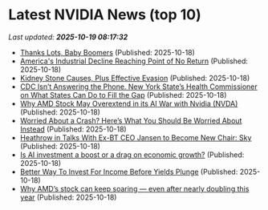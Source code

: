 # Latest NVIDIA News (top 10)
_Last updated: **2025-10-19 08:17:32**_

- [Thanks Lots, Baby Boomers](https://biztoc.com/x/c51c8d9a9d6a653e) (Published: 2025-10-18)
- [America's Industrial Decline Reaching Point of No Return](https://biztoc.com/x/cf8df3ca6b49de11) (Published: 2025-10-18)
- [Kidney Stone Causes, Plus Effective Evasion](https://biztoc.com/x/b8cba7fd7d712710) (Published: 2025-10-18)
- [CDC Isn’t Answering the Phone. New York State’s Health Commissioner on What States Can Do to Fill the Gap](https://biztoc.com/x/fff8cc091b5e7035) (Published: 2025-10-18)
- [Why AMD Stock May Overextend in its AI War with Nvidia (NVDA)](https://biztoc.com/x/cb9ac6e30b144348) (Published: 2025-10-18)
- [Worried About a Crash? Here’s What You Should Be Worried About Instead](https://biztoc.com/x/29d5c33c7440b743) (Published: 2025-10-18)
- [Heathrow in Talks With Ex-BT CEO Jansen to Become New Chair: Sky](https://biztoc.com/x/1e940aa590692122) (Published: 2025-10-18)
- [Is AI investment a boost or a drag on economic growth?](https://biztoc.com/x/fdd9da587b5e5ca1) (Published: 2025-10-18)
- [Better Way To Invest For Income Before Yields Plunge](https://biztoc.com/x/a722dfb564a8bd61) (Published: 2025-10-18)
- [Why AMD’s stock can keep soaring — even after nearly doubling this year](https://biztoc.com/x/bdbf17bc588f0f45) (Published: 2025-10-18)
